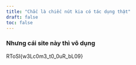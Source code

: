 ```yaml
---
title: "Chắc là chiếc nút kia có tác dụng thật"
draft: false
toc: false
---
```


### Nhưng cái site này thì vô dụng

RToSI{w3Lc0m3_t0_0uR_bL09}
